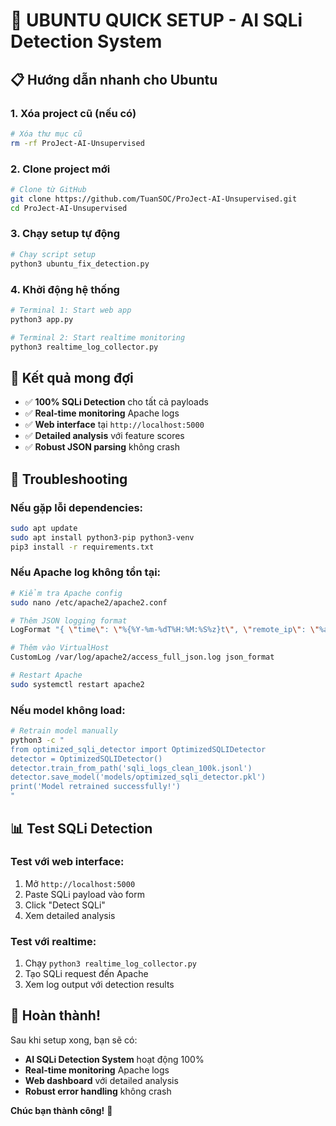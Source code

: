 # 🚀 UBUNTU QUICK SETUP - AI SQLi Detection System

## 📋 Hướng dẫn nhanh cho Ubuntu

### 1. Xóa project cũ (nếu có)
```bash
# Xóa thư mục cũ
rm -rf ProJect-AI-Unsupervised
```

### 2. Clone project mới
```bash
# Clone từ GitHub
git clone https://github.com/TuanSOC/ProJect-AI-Unsupervised.git
cd ProJect-AI-Unsupervised
```

### 3. Chạy setup tự động
```bash
# Chạy script setup
python3 ubuntu_fix_detection.py
```

### 4. Khởi động hệ thống
```bash
# Terminal 1: Start web app
python3 app.py

# Terminal 2: Start realtime monitoring
python3 realtime_log_collector.py
```

## 🎯 Kết quả mong đợi

- ✅ **100% SQLi Detection** cho tất cả payloads
- ✅ **Real-time monitoring** Apache logs
- ✅ **Web interface** tại `http://localhost:5000`
- ✅ **Detailed analysis** với feature scores
- ✅ **Robust JSON parsing** không crash

## 🔧 Troubleshooting

### Nếu gặp lỗi dependencies:
```bash
sudo apt update
sudo apt install python3-pip python3-venv
pip3 install -r requirements.txt
```

### Nếu Apache log không tồn tại:
```bash
# Kiểm tra Apache config
sudo nano /etc/apache2/apache2.conf

# Thêm JSON logging format
LogFormat "{ \"time\": \"%{%Y-%m-%dT%H:%M:%S%z}t\", \"remote_ip\": \"%a\", \"method\": \"%m\", \"uri\": \"%U\", \"query_string\": \"%q\", \"status\": %s, \"bytes_sent\": %b, \"response_time_ms\": %D, \"referer\": \"%{Referer}i\", \"user_agent\": \"%{User-Agent}i\", \"request_length\": %I, \"response_length\": %O, \"cookie\": \"%{Cookie}i\", \"payload\": \"%q\", \"session_token\": \"%{PHPSESSID}C\" }" json_format

# Thêm vào VirtualHost
CustomLog /var/log/apache2/access_full_json.log json_format

# Restart Apache
sudo systemctl restart apache2
```

### Nếu model không load:
```bash
# Retrain model manually
python3 -c "
from optimized_sqli_detector import OptimizedSQLIDetector
detector = OptimizedSQLIDetector()
detector.train_from_path('sqli_logs_clean_100k.jsonl')
detector.save_model('models/optimized_sqli_detector.pkl')
print('Model retrained successfully!')
"
```

## 📊 Test SQLi Detection

### Test với web interface:
1. Mở `http://localhost:5000`
2. Paste SQLi payload vào form
3. Click "Detect SQLi"
4. Xem detailed analysis

### Test với realtime:
1. Chạy `python3 realtime_log_collector.py`
2. Tạo SQLi request đến Apache
3. Xem log output với detection results

## 🎉 Hoàn thành!

Sau khi setup xong, bạn sẽ có:
- **AI SQLi Detection System** hoạt động 100%
- **Real-time monitoring** Apache logs
- **Web dashboard** với detailed analysis
- **Robust error handling** không crash

**Chúc bạn thành công!** 🚀
